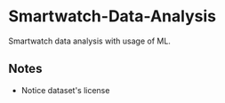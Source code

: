 # Smartwatch-Data-Analysis
Smartwatch data analysis with usage of ML.


## Notes
- Notice dataset's license
